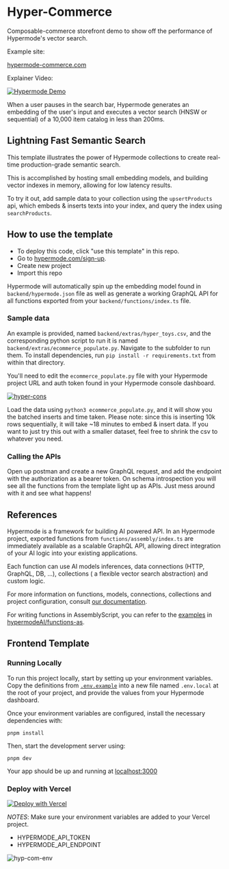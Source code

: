 # Hyper-Commerce

Composable-commerce storefront demo to show off the performance of Hypermode's vector search.

Example site: 

[hypermode-commerce.com](https://hypermode-commerce.com)

Explainer Video:

[![Hypermode Demo](https://img.youtube.com/vi/Me4YjNzR-cg/0.jpg)](https://www.youtube.com/watch?v=Me4YjNzR-cg)

When a user pauses in the search bar, Hypermode generates an embedding of the user's input and executes a vector search (HNSW or sequential) of a 10,000 item catalog in less than 200ms.

## Lightning Fast Semantic Search

This template illustrates the power of Hypermode collections to create real-time production-grade semantic search.

This is accomplished by hosting small embedding models, and building vector indexes in memory, allowing for low latency results.

To try it out, add sample data to your collection using the `upsertProducts` api, which embeds & inserts texts into your index, and query the index using `searchProducts`.

## How to use the template

- To deploy this code, click "use this template" in this repo.
- Go to [hypermode.com/sign-up](https://hypermode.com/sign-up).
- Create new project
- Import this repo

Hypermode will automatically spin up the embedding model found in `backend/hypermode.json` file as well as generate a working GraphQL API for all functions exported from your `backend/functions/index.ts` file.

### Sample data

An example is provided, named `backend/extras/hyper_toys.csv`, and the corresponding python script to run it is named `backend/extras/ecommerce_populate.py`. Navigate to the subfolder to run them.
To install dependencies, run `pip install -r requirements.txt` from within that directory.

You'll need to edit the `ecommerce_populate.py` file with your Hypermode project URL and auth token found in your Hypermode console dashboard. 


[![hyper-cons](https://github.com/user-attachments/assets/18478278-93bf-479b-955c-c23c7a7cdecb)](hypermode.com)

Load the data using `python3 ecommerce_populate.py`, and it will show you the batched inserts and time taken.
Please note: since this is inserting 10k rows sequentially, it will take ~18 minutes to embed & insert data. If you want to just try this out with a smaller dataset, feel free to shrink the csv to whatever you need.

### Calling the APIs

Open up postman and create a new GraphQL request, and add the endpoint with the authorization as a bearer token. On schema introspection you will see all the functions from the template light up as APIs. Just mess around with it and see what happens!

## References

Hypermode is a framework for building AI powered API.
In an Hypermode project, exported functions from `functions/assembly/index.ts` are immediately available as a scalable GraphQL API, allowing direct integration of your AI logic into your existing applications.

Each function can use AI models inferences, data connections (HTTP, GraphQL, DB, ...), collections ( a flexible vector search abstraction) and custom logic.

For more information on functions, models, connections, collections and project configuration, consult [our documentation](https://docs.hypermode.com).

For writing functions in AssemblyScript, you can refer to the [examples](https://github.com/hypermodeAI/functions-as/tree/main/examples) in [hypermodeAI/functions-as](https://github.com/hypermodeAI/functions-as).

## Frontend Template

### Running Locally

To run this project locally, start by setting up your environment variables. Copy the definitions from [`.env.example`](https://github.com/hypermodeAI/hyper-commerce/blob/main/frontend/.env.example) into a new file named `.env.local` at the root of your project, and provide the values from your Hypermode dashboard.

Once your environment variables are configured, install the necessary dependencies with:

```
pnpm install
```

Then, start the development server using:

```
pnpm dev
```

Your app should be up and running at [localhost:3000](http://localhost:3000/)

### Deploy with Vercel

[![Deploy with Vercel](https://vercel.com/button)](https://vercel.com/new/clone?repository-url=https%3A%2F%2Fgithub.com%2FhypermodeAI%2Fhyper-commerce%2Ftree%2Fmain%2Ffrontend)

_NOTES_: Make sure your environment variables are added to your Vercel project.

- HYPERMODE_API_TOKEN
- HYPERMODE_API_ENDPOINT

![hyp-com-env](https://github.com/user-attachments/assets/38264879-b462-44bf-b658-cc6f14000266)

